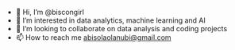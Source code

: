 - 👋 Hi, I’m @biscongirl
- 👀 I’m interested in data analytics, machine learning and AI
-  💞️ I’m looking to collaborate on data analysis and coding projects 
- 📫 How to reach me abisolaolanubi@gmail.com

<!---
biscongirl/biscongirl is a ✨ special ✨ repository because its `README.md` (this file) appears on your GitHub profile.
You can click the Preview link to take a look at your changes.
--->

